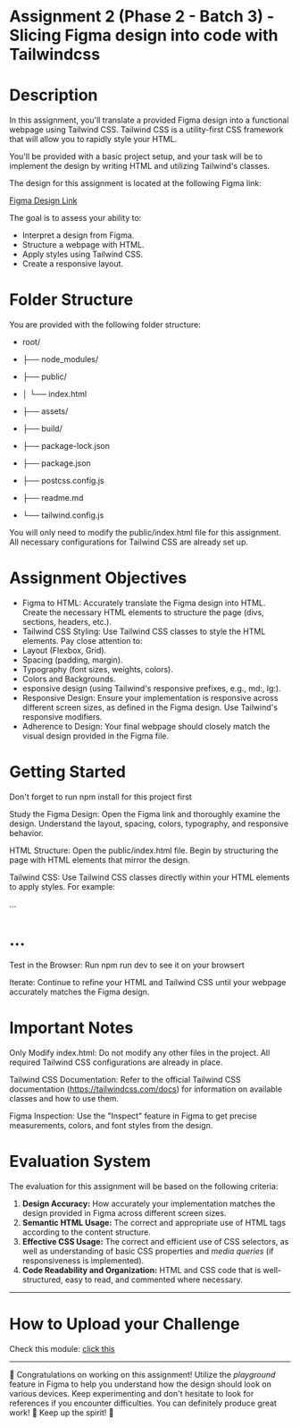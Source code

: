 # Assignment 2 (Phase 2 - Batch 3) - Slicing Figma design into code with Tailwindcss

# Description

In this assignment, you'll translate a provided Figma design into a functional webpage using Tailwind CSS. Tailwind CSS is a utility-first CSS framework that will allow you to rapidly style your HTML.

You'll be provided with a basic project setup, and your task will be to implement the design by writing HTML and utilizing Tailwind's classes.

The design for this assignment is located at the following Figma link:

[Figma Design Link](https://www.figma.com/design/nxOk7j5pz9ytvvEyfnz5ZO/Assignment---Landing-Page?node-id=17460-1728&t=QMpXrImLqlYoODOo-1)

The goal is to assess your ability to:

- Interpret a design from Figma.
- Structure a webpage with HTML.
- Apply styles using Tailwind CSS.
- Create a responsive layout.

# Folder Structure

You are provided with the following folder structure:

- root/

- ├── node_modules/

- ├── public/

- │ └── index.html

- ├── assets/

- ├── build/

- ├── package-lock.json

- ├── package.json

- ├── postcss.config.js

- ├── readme.md

- └── tailwind.config.js

You will only need to modify the public/index.html file for this assignment. All necessary configurations for Tailwind CSS are already set up.

# Assignment Objectives

- Figma to HTML: Accurately translate the Figma design into HTML. Create the necessary HTML elements to structure the page (divs, sections, headers, etc.).
- Tailwind CSS Styling: Use Tailwind CSS classes to style the HTML elements. Pay close attention to:
- Layout (Flexbox, Grid).
- Spacing (padding, margin).
- Typography (font sizes, weights, colors).
- Colors and Backgrounds.
- esponsive design (using Tailwind's responsive prefixes, e.g., md:, lg:).
- Responsive Design: Ensure your implementation is responsive across different screen sizes, as defined in the Figma design. Use Tailwind's responsive modifiers.
- Adherence to Design: Your final webpage should closely match the visual design provided in the Figma file.

# Getting Started

Don't forget to run npm install for this project first

Study the Figma Design: Open the Figma link and thoroughly examine the design. Understand the layout, spacing, colors, typography, and responsive behavior.

HTML Structure: Open the public/index.html file. Begin by structuring the page with HTML elements that mirror the design.

Tailwind CSS: Use Tailwind CSS classes directly within your HTML elements to apply styles. For example:

<div class="flex justify-center items-center">...</div>

<h1 class="text-3xl font-bold text-blue-600">...</h1>

Test in the Browser: Run npm run dev to see it on your browsert

Iterate: Continue to refine your HTML and Tailwind CSS until your webpage accurately matches the Figma design.

# Important Notes

Only Modify index.html: Do not modify any other files in the project. All required Tailwind CSS configurations are already in place.

Tailwind CSS Documentation: Refer to the official Tailwind CSS documentation (https://tailwindcss.com/docs) for information on available classes and how to use them.

Figma Inspection: Use the "Inspect" feature in Figma to get precise measurements, colors, and font styles from the design.

# Evaluation System

The evaluation for this assignment will be based on the following criteria:

1.  **Design Accuracy:** How accurately your implementation matches the design provided in Figma across different screen sizes.
2.  **Semantic HTML Usage:** The correct and appropriate use of HTML tags according to the content structure.
3.  **Effective CSS Usage:** The correct and efficient use of CSS selectors, as well as understanding of basic CSS properties and _media queries_ (if responsiveness is implemented).
4.  **Code Readability and Organization:** HTML and CSS code that is well-structured, easy to read, and commented where necessary.

---

# How to Upload your Challenge

Check this module: [click this](https://orchid-clematis-3e4.notion.site/Panduan-Penggunaan-Git-Untuk-Upload-Assignment-e2d80a19b3684f5d8f1a4209dcf85445?pvs=73)

---

🎉 Congratulations on working on this assignment! Utilize the _playground_ feature in Figma to help you understand how the design should look on various devices. Keep experimenting and don't hesitate to look for references if you encounter difficulties. You can definitely produce great work! 🚀 Keep up the spirit! 🎈
